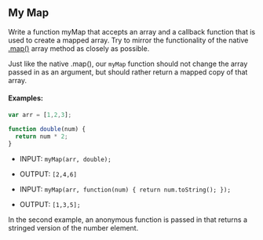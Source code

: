 ## My Map

Write a function myMap that accepts an array and a callback function that is used to create a mapped array. Try to mirror the functionality of the native [.map()](https://developer.mozilla.org/en-US/docs/Web/JavaScript/Reference/Global_Objects/Array/map) array method as closely as possible.

Just like the native .map(), our `myMap` function should not change the array passed in as an argument, but should rather return a mapped copy of that array.


#### Examples: 

```js
var arr = [1,2,3];

function double(num) {
  return num * 2;
}
```

- INPUT: `myMap(arr, double);`
- OUTPUT: `[2,4,6]`

- INPUT: `myMap(arr, function(num) {
  return num.toString();
});`

- OUTPUT: `[1,3,5];`

In the second example, an anonymous function is passed in that returns a stringed version of the number element.